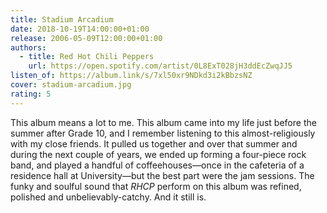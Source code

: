 ```yaml
---
title: Stadium Arcadium
date: 2018-10-19T14:00:00+01:00
release: 2006-05-09T12:00:00+01:00
authors:
  - title: Red Hot Chili Peppers
    url: https://open.spotify.com/artist/0L8ExT028jH3ddEcZwqJJ5
listen_of: https://album.link/s/7xl50xr9NDkd3i2kBbzsNZ
cover: stadium-arcadium.jpg
rating: 5
---
```


This album means a lot to me. This album came into my life just before the summer after Grade 10, and I remember listening to this almost-religiously with my close friends. It pulled us together and over that summer and during the next couple of years, we ended up forming a four-piece rock band, and played a handful of coffeehouses—once in the cafeteria of a residence hall at University—but the best part were the jam sessions. The funky and soulful sound that *RHCP* perform on this album was refined, polished and unbelievably-catchy. And it still is.
